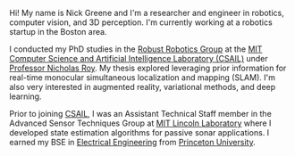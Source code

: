 Hi! My name is Nick Greene and I'm a researcher and engineer in robotics,
computer vision, and 3D perception. I'm currently working at a robotics startup
in the Boston area.

I conducted my PhD studies in the [Robust Robotics Group]({{site.links.rrg}}) at
the [MIT]({{site.links.mit}}) [Computer Science and Artificial Intelligence
Laboratory (CSAIL)]({{site.links.csail}}) under [Professor Nicholas
Roy]({{site.links.nickroy}}). My thesis explored leveraging prior information
for real-time monocular simultaneous localization and mapping (SLAM). I'm also
very interested in augmented reality, variational methods, and deep learning.

Prior to joining [CSAIL]({{site.links.csail}}), I was an Assistant Technical
Staff member in the Advanced Sensor Techniques Group at
[MIT Lincoln Laboratory]({{site.links.lincoln}}) where I developed state
estimation algorithms for passive sonar applications. I earned my BSE in
[Electrical Engineering]({{site.links.princetonee}}) from
[Princeton University]({{site.links.princeton}}).
